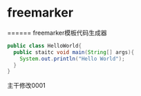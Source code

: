 # freemarker
======
freemarker模板代码生成器
```java
public class HelloWorld{
  public staitc void main(String[] args){
    System.out.println("Hello World");
  }
}
```
主干修改0001

